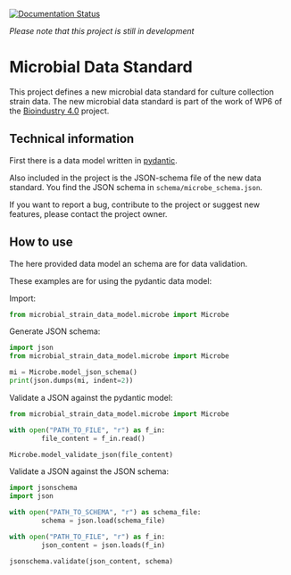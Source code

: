 [![Documentation Status](https://img.shields.io/badge/docs-GitHub-blue.svg?style=flat-square)](https://LeibnizDSMZ.github.io/microbial-data-standard/)

*Please note that this project is still in development*


# Microbial Data Standard

This project defines a new microbial data standard for culture collection strain data.
The new microbial data standard is part of the work of WP6 of the [Bioindustry 4.0](https://bioindustry4.hub.inrae.fr/) project.

## Technical information

First there is a data model written in [pydantic](https://pydantic.dev).

Also included in the project is the JSON-schema file of the new data standard.
You find the JSON schema in  `schema/microbe_schema.json`.

If you want to report a bug, contribute to the project or suggest new features, please contact the project owner.


## How to use

The here provided data model an schema are for data validation.

These examples are for using the pydantic data model:

Import:
```python
from microbial_strain_data_model.microbe import Microbe
```

Generate JSON schema:
```python
import json
from microbial_strain_data_model.microbe import Microbe

mi = Microbe.model_json_schema()
print(json.dumps(mi, indent=2))
```

Validate a JSON against the pydantic model:
```python
from microbial_strain_data_model.microbe import Microbe

with open("PATH_TO_FILE", "r") as f_in:
        file_content = f_in.read()

Microbe.model_validate_json(file_content)
```

Validate a JSON against the JSON schema:
```python
import jsonschema
import json

with open("PATH_TO_SCHEMA", "r") as schema_file:
        schema = json.load(schema_file)

with open("PATH_TO_FILE", "r") as f_in:
        json_content = json.loads(f_in)

jsonschema.validate(json_content, schema)
```
